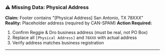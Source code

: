 ### ⚠️ **Missing Data: Physical Address**

**Claim:** Footer contains "[Physical Address] San Antonio, TX 78XXX"
**Reality:** Placeholder address (required by CAN-SPAM)
**Action Required:**

1. Confirm Reggie & Dro business address (must be real, not PO Box)
2. Replace all `[Physical Address]` and `78XXX` with actual address
3. Verify address matches business registration

---
